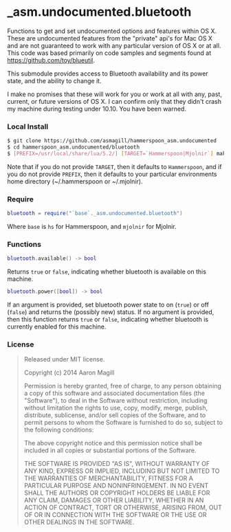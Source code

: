 _asm.undocumented.bluetooth
===========================

Functions to get and set undocumented options and features within OS X.  These are undocumented features from the "private" api's for Mac OS X and are not guaranteed to work with any particular version of OS X or at all.  This code was based primarily on code samples and segments found at https://github.com/toy/blueutil.

This submodule provides access to Bluetooth availability and its power state, and the ability to change it.

I make no promises that these will work for you or work at all with any, past, current, or future versions of OS X.  I can confirm only that they didn't crash my machine during testing under 10.10. You have been warned.

### Local Install
~~~bash
$ git clone https://github.com/asmagill/hammerspoon_asm.undocumented
$ cd hammerspoon_asm.undocumented/bluetooth
$ [PREFIX=/usr/local/share/lua/5.2/] [TARGET=`Hammerspoon|Mjolnir`] make install
~~~

Note that if you do not provide `TARGET`, then it defaults to `Hammerspoon`, and if you do not provide `PREFIX`, then it defaults to your particular environments home directory (~/.hammerspoon or ~/.mjolnir).

### Require

~~~lua
bluetooth = require("`base`._asm.undocumented.bluetooth")
~~~

Where `base` is `hs` for Hammerspoon, and `mjolnir` for Mjolnir.

### Functions
~~~lua
bluetooth.available() -> bool
~~~
Returns `true` or `false`, indicating whether bluetooth is available on this machine.

~~~lua
bluetooth.power([bool]) -> bool
~~~
If an argument is provided, set bluetooth power state to on (`true`) or off (`false`) and returns the (possibly new) status. If no argument is provided, then this function returns `true` or `false`, indicating whether bluetooth is currently enabled for this machine.

### License

> Released under MIT license.
>
> Copyright (c) 2014 Aaron Magill
>
> Permission is hereby granted, free of charge, to any person obtaining a copy
> of this software and associated documentation files (the "Software"), to deal
> in the Software without restriction, including without limitation the rights
> to use, copy, modify, merge, publish, distribute, sublicense, and/or sell
> copies of the Software, and to permit persons to whom the Software is
> furnished to do so, subject to the following conditions:
>
> The above copyright notice and this permission notice shall be included in
> all copies or substantial portions of the Software.
>
> THE SOFTWARE IS PROVIDED "AS IS", WITHOUT WARRANTY OF ANY KIND, EXPRESS OR
> IMPLIED, INCLUDING BUT NOT LIMITED TO THE WARRANTIES OF MERCHANTABILITY,
> FITNESS FOR A PARTICULAR PURPOSE AND NONINFRINGEMENT. IN NO EVENT SHALL THE
> AUTHORS OR COPYRIGHT HOLDERS BE LIABLE FOR ANY CLAIM, DAMAGES OR OTHER
> LIABILITY, WHETHER IN AN ACTION OF CONTRACT, TORT OR OTHERWISE, ARISING FROM,
> OUT OF OR IN CONNECTION WITH THE SOFTWARE OR THE USE OR OTHER DEALINGS IN
> THE SOFTWARE.
